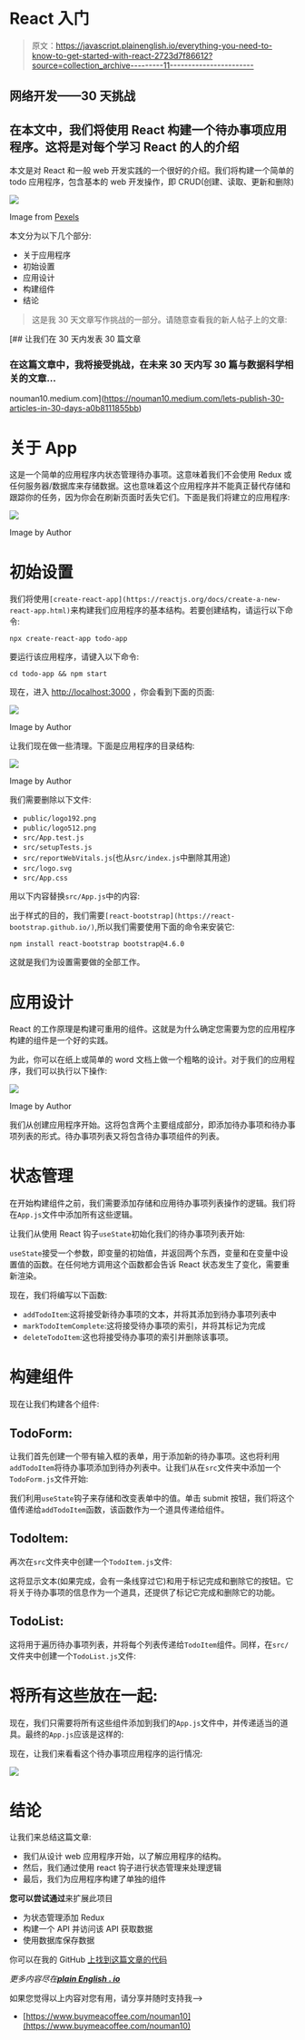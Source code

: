 # React 入门

> 原文：<https://javascript.plainenglish.io/everything-you-need-to-know-to-get-started-with-react-2723d7f86612?source=collection_archive---------11----------------------->

## 网络开发——30 天挑战

## 在本文中，我们将使用 React 构建一个待办事项应用程序。这将是对每个学习 React 的人的介绍

本文是对 React 和一般 web 开发实践的一个很好的介绍。我们将构建一个简单的 todo 应用程序，包含基本的 web 开发操作，即 CRUD(创建、读取、更新和删除)

![](img/151a280cf694b26dd5edfb79cd0d4adf.png)

Image from [Pexels](https://www.pexels.com/photo/a-variety-of-writing-notebooks-5191390/)

本文分为以下几个部分:

*   关于应用程序
*   初始设置
*   应用设计
*   构建组件
*   结论

> 这是我 30 天文章写作挑战的一部分。请随意查看我的新人帖子上的文章:

[](https://nouman10.medium.com/lets-publish-30-articles-in-30-days-a0b8111855bb) [## 让我们在 30 天内发表 30 篇文章

### 在这篇文章中，我将接受挑战，在未来 30 天内写 30 篇与数据科学相关的文章…

nouman10.medium.com](https://nouman10.medium.com/lets-publish-30-articles-in-30-days-a0b8111855bb) 

# **关于 App**

这是一个简单的应用程序内状态管理待办事项。这意味着我们不会使用 Redux 或任何服务器/数据库来存储数据。这也意味着这个应用程序并不能真正替代存储和跟踪你的任务，因为你会在刷新页面时丢失它们。下面是我们将建立的应用程序:

![](img/949670debb5fe0cb401ee80b0003224e.png)

Image by Author

# 初始设置

我们将使用`[create-react-app](https://reactjs.org/docs/create-a-new-react-app.html)`来构建我们应用程序的基本结构。若要创建结构，请运行以下命令:

```
npx create-react-app todo-app
```

要运行该应用程序，请键入以下命令:

```
cd todo-app && npm start
```

现在，进入 [http://localhost:3000](http://localhost:3000) ，你会看到下面的页面:

![](img/f60ce14fc97d7ef1e2552792f291ba5d.png)

Image by Author

让我们现在做一些清理。下面是应用程序的目录结构:

![](img/5be78e09fdd0e4882ba0c943826ae2d9.png)

Image by Author

我们需要删除以下文件:

*   `public/logo192.png`
*   `public/logo512.png`
*   `src/App.test.js`
*   `src/setupTests.js`
*   `src/reportWebVitals.js`(也从`src/index.js`中删除其用途)
*   `src/logo.svg`
*   `src/App.css`

用以下内容替换`src/App.js`中的内容:

出于样式的目的，我们需要`[react-bootstrap](https://react-bootstrap.github.io/)`,所以我们需要使用下面的命令来安装它:

```
npm install react-bootstrap bootstrap@4.6.0
```

这就是我们为设置需要做的全部工作。

# 应用设计

React 的工作原理是构建可重用的组件。这就是为什么确定您需要为您的应用程序构建的组件是一个好的实践。

为此，你可以在纸上或简单的 word 文档上做一个粗略的设计。对于我们的应用程序，我们可以执行以下操作:

![](img/dfb5266ca0cb7b6f74a46b117f8ae0ae.png)

Image by Author

我们从创建应用程序开始。这将包含两个主要组成部分，即添加待办事项和待办事项列表的形式。待办事项列表又将包含待办事项组件的列表。

# 状态管理

在开始构建组件之前，我们需要添加存储和应用待办事项列表操作的逻辑。我们将在`App.js`文件中添加所有这些逻辑。

让我们从使用 React 钩子`useState`初始化我们的待办事项列表开始:

`useState`接受一个参数，即变量的初始值，并返回两个东西，变量和在变量中设置值的函数。在任何地方调用这个函数都会告诉 React 状态发生了变化，需要重新渲染。

现在，我们将编写以下函数:

*   `addTodoItem`:这将接受新待办事项的文本，并将其添加到待办事项列表中
*   `markTodoItemComplete`:这将接受待办事项的索引，并将其标记为完成
*   `deleteTodoItem`:这也将接受待办事项的索引并删除该事项。

# 构建组件

现在让我们构建各个组件:

## TodoForm:

让我们首先创建一个带有输入框的表单，用于添加新的待办事项。这也将利用`addTodoItem`将待办事项添加到待办列表中。让我们从在`src`文件夹中添加一个`TodoForm.js`文件开始:

我们利用`useState`钩子来存储和改变表单中的值。单击 submit 按钮，我们将这个值传递给`addTodoItem`函数，该函数作为一个道具传递给组件。

## TodoItem:

再次在`src`文件夹中创建一个`TodoItem.js`文件:

这将显示文本(如果完成，会有一条线穿过它)和用于标记完成和删除它的按钮。它将关于待办事项的信息作为一个道具，还提供了标记它完成和删除它的功能。

## TodoList:

这将用于遍历待办事项列表，并将每个列表传递给`TodoItem`组件。同样，在`src/`文件夹中创建一个`TodoList.js`文件:

# 将所有这些放在一起:

现在，我们只需要将所有这些组件添加到我们的`App.js`文件中，并传递适当的道具。最终的`App.js`应该是这样的:

现在，让我们来看看这个待办事项应用程序的运行情况:

![](img/71e92795a21df4a25d24906a1c298ce9.png)

# 结论

让我们来总结这篇文章:

*   我们从设计 web 应用程序开始，以了解应用程序的结构。
*   然后，我们通过使用 react 钩子进行状态管理来处理逻辑
*   最后，我们为应用程序构建了单独的组件

**您可以尝试通过**来扩展此项目

*   为状态管理添加 Redux
*   构建一个 API 并访问该 API 获取数据
*   使用数据库保存数据

你可以在我的 GitHub [上找到这篇文章的代码](https://github.com/nouman-10/React-To-do-App)

*更多内容尽在*[***plain English . io***](http://plainenglish.io)

如果您觉得以上内容对您有用，请分享并随时支持我-->

*   [https://www.buymeacoffee.com/nouman10](https://www.buymeacoffee.com/nouman10)